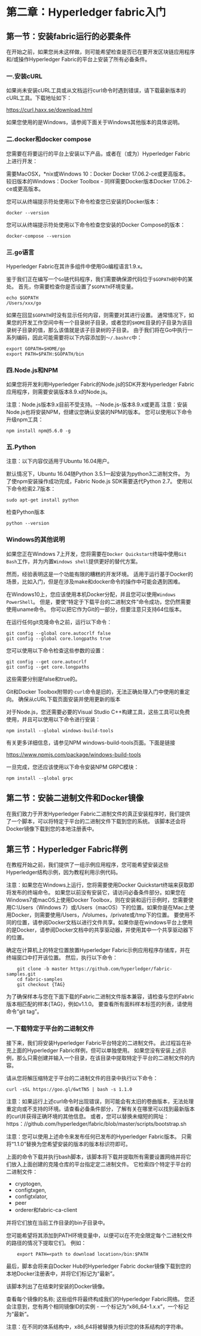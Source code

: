 
# 第二章：Hyperledger fabric入门

## 第一节：安装fabric运行的必要条件

在开始之前，如果您尚未这样做，则可能希望检查是否已在要开发区块链应用程序和/或操作Hyperledger Fabric的平台上安装了所有必备条件。

### 一.安装cURL

如果尚未安装cURL工具或从文档运行curl命令时遇到错误，请下载最新版本的cURL工具。下载地址如下：

https://curl.haxx.se/download.html

如果您使用的是Windows，请参阅下面关于Windows其他版本的具体说明。

### 二.docker和docker compose

您需要在将要运行的平台上安装以下产品，或者在（或为）Hyperledger Fabric上进行开发：

需要MacOSX，*nix或Windows 10：Docker Docker 17.06.2-ce或更高版本。
较旧版本的Windows：Docker Toolbox - 同样需要Docker版本Docker 17.06.2-ce或更高版本。

您可以从终端提示符处使用以下命令检查您已安装的Docker版本：

    docker --version

您可以从终端提示符处使用以下命令检查您安装的Docker Compose的版本：

    docker-compose --version

### 三.go语言

Hyperledger Fabric在其许多组件中使用Go编程语言1.9.x。

鉴于我们正在编写一个`Go`链代码程序，我们需要确保源代码位于`$GOPATH`树中的某处。 首先，你需要检查你是否设置了`$GOPATH`环境变量。

    echo $GOPATH
    /Users/xxx/go
    
如果在回显`$GOPATH`时没有显示任何内容，则需要对其进行设置。 通常情况下，如果您的开发工作空间中有一个目录树子目录，或者您的`$HOME`目录的子目录为该目录树子目录的值，那么该值就是该子目录树的子目录。 由于我们将在Go中执行一系列编码，因此可能需要将以下内容添加到`〜/.bashrc`中：

    export GOPATH=$HOME/go
    export PATH=$PATH:$GOPATH/bin

### 四.Node.js和NPM

如果您将开发利用Hyperledger Fabric的Node.js的SDK开发Hyperledger Fabric应用程序，则需要安装版本8.9.x的Node.js。

注意：Node.js版本9.x目前不受支持。--Node.js-版本8.9.x或更高
注意：安装Node.js也将安装NPM，但建议您确认安装的NPM的版本。 您可以使用以下命令升级npm工具：

    npm install npm@5.6.0 -g

### 五.Python

注意：以下内容仅适用于Ubuntu 16.04用户。

默认情况下，Ubuntu 16.04随Python 3.5.1一起安装为python3二进制文件。 为了使npm安装操作成功完成，Fabric Node.js SDK需要迭代Python 2.7。 使用以下命令检索2.7版本：

    sudo apt-get install python

检查Python版本

    python --version

### Windows的其他说明

如果您正在Windows 7上开发，您将需要在`Docker Quickstart`终端中使用`Git Bash`工作，并为内置`Windows shell`提供更好的替代方案。

然而，经验表明这是一个功能有限的糟糕的开发环境。 适用于运行基于Docker的场景，比如入门，但是在涉及make和docker命令的操作中可能会遇到困难。

在Windows10上，您应该使用本机Docker分配，并且您可以使用`Windows PowerShell`。 但是，要使“特定于下载平台的二进制文件”命令成功，您仍然需要使用uname命令。 你可以把它作为Git的一部分，但要注意只支持64位版本。

在运行任何git克隆命令之前，运行以下命令：

    git config --global core.autocrlf false
    git config --global core.longpaths true
    
您可以使用以下命令检查这些参数的设置：

    git config --get core.autocrlf
    git config --get core.longpaths

这些需要分别是false和true的。

Git和Docker Toolbox附带的·`curl`命令是旧的，无法正确处理入门中使用的重定向。 确保从cURL下载页面安装并使用更新的版本

对于Node.js，您还需要必要的Visual Studio C++构建工具，这些工具可以免费使用，并且可以使用以下命令进行安装：

    npm install --global windows-build-tools

有关更多详细信息，请参见NPM windows-build-tools页面。下面是链接

https://www.npmjs.com/package/windows-build-tools

一旦完成，您还应该使用以下命令安装NPM GRPC模块：
  
    npm install --global grpc

## 第二节：安装二进制文件和Docker镜像

在我们致力于开发Hyperledger Fabric二进制文件的真正安装程序时，我们提供了一个脚本，可以将特定于平台的二进制文件下载到您的系统。 该脚本还会将Docker镜像下载到您的本地注册表中。

## 第三节：Hyperledger Fabric样例

在教程开始之前，我们提供了一组示例应用程序，您可能希望安装这些Hyperledger结构示例，因为教程利用示例代码。

注意：如果您在Windows上运行，您将需要使用Docker Quickstart终端来获取即将发布的终端命令。 如果您以前没有安装它，请访问必备条件部分。如果您在Windows7或macOS上使用Docker Toolbox，则在安装和运行示例时，您需要使用C:\Users（Windows 7）或/Users（macOS）下的位置。如果你是在Mac上使用Docker，则需要使用/Users，/Volumes，/private或/tmp下的位置。 要使用不同的位置，请参阅Docker文档以进行文件共享。如果你是在windows平台上使用的是Docker，请参阅Docker文档中的共享驱动器，并使用其中一个共享驱动器下的位置。

确定在计算机上的特定位置放置Hyperledger Fabric示例应用程序存储库，并在终端窗口中打开该位置。 然后，执行以下命令：

        git clone -b master https://github.com/hyperledger/fabric-samples.git
        cd fabric-samples
        git checkout {TAG}
       
为了确保样本与您在下面下载的Fabric二进制文件版本兼容，请检查与您的Fabric版本相匹配的样本{TAG}，例如v1.1.0。 要查看所有面料样本标签的列表，请使用命令“git tag”。

### 一.下载特定于平台的二进制文件

接下来，我们将安装Hyperledger Fabric平台特定的二进制文件。 此过程旨在补充上面的Hyperledger Fabric样例，但可以单独使用。 如果您没有安装上述示例，那么只需创建并输入一个目录，在该目录中提取特定于平台的二进制文件的内容。

请从您将解压缩特定于平台的二进制文件的目录中执行以下命令：

    curl -sSL https://goo.gl/6wtTN5 | bash -s 1.1.0

注意：如果运行上述curl命令时出现错误，则可能会有太旧的卷曲版本，无法处理重定向或不支持的环境。请查看必备条件部分，了解有关在哪里可以找到最新版本的curl并获得正确环境的其他信息。 或者，您可以替换未缩短的网址：https：//github.com/hyperledger/fabric/blob/master/scripts/bootstrap.sh

注意：您可以使用上述命令来发布任何已发布的Hyperledger Fabric版本。 只需将“1.1.0”替换为您希望安装的版本的版本标识符即可。

上面的命令下载并执行bash脚本，该脚本将下载并提取所有需要设置网络并将它们放入上面创建的克隆仓库的平台指定定二进制文件。 它检索四个特定于平台的二进制文件：
* cryptogen,
* configtxgen,
* configtxlator,
* peer
* orderer和fabric-ca-client

并将它们放在当前工作目录的bin子目录中。

您可能希望将其添加到PATH环境变量中，以便可以在不完全限定每个二进制文件的路径的情况下提取它们。 例如：

        export PATH=<path to download location>/bin:$PATH

最后，脚本会将来自Docker Hub的Hyperledger Fabric docker镜像下载到您的本地Docker注册表中，并将它们标记为“最新”。

该脚本列出了在结束时安装的Docker镜像。

查看每个镜像的名称; 这些组件将最终构成我们的Hyperledger Fabric网络。 您还会注意到，您有两个相同镜像ID的实例 - 一个标记为“x86_64-1.x.x”，一个标记为“最新”。

注意：在不同的体系结构中，x86_64将被替换为标识您的体系结构的字符串。
